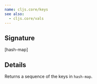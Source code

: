 ```yaml
---
name: cljs.core/keys
see also:
  - cljs.core/vals
---
```


## Signature
[hash-map]


## Details

Returns a sequence of the keys in `hash-map`.
